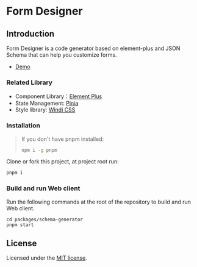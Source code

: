 # Form Designer


## Introduction

Form Designer is a code generator based on element-plus and JSON Schema that can help you customize forms.

- [Demo](https://ateletubby.github.io/form-designer)

### Related Library
- Component Library：[Element Plus](https://element-plus.gitee.io/)
- State Management:  [Pinia](https://pinia.vuejs.org/)
- Style library: [Windi CSS](https://windicss.org/)

### Installation

> If you don't have pnpm installed:
>
> ```bash
> npm i -g pnpm
> ```

Clone or fork this project, at project root run:

```bash
pnpm i
```

### Build and run Web client

Run the following commands at the root of the repository to build and run Web client.

```shell
cd packages/schema-generator
pnpm start
```



## License

Licensed under the [MIT license](LICENSE).


